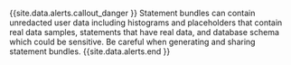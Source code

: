 {{site.data.alerts.callout_danger }} Statement bundles can contain unredacted user data including histograms and placeholders that contain real data samples, statements that have real data, and database schema which could be sensitive. Be careful when generating and sharing statement bundles.
{{site.data.alerts.end }}